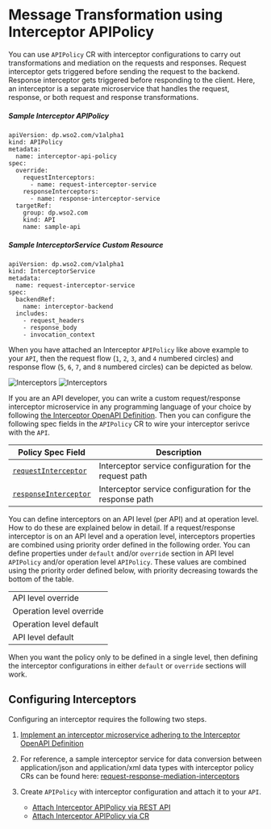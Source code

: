 # Message Transformation using Interceptor APIPolicy

You can use `APIPolicy` CR with interceptor configurations to carry out transformations and mediation on the requests and responses. Request interceptor gets triggered before sending the request to the backend. Response interceptor gets triggered before responding to the client. Here, an interceptor is a separate microservice that handles the request, response, or both request and response transformations.

##### Sample Interceptor APIPolicy
```
apiVersion: dp.wso2.com/v1alpha1
kind: APIPolicy
metadata:
  name: interceptor-api-policy
spec:
  override:
    requestInterceptors:
      - name: request-interceptor-service
    responseInterceptors:
      - name: response-interceptor-service
  targetRef:
    group: dp.wso2.com
    kind: API
    name: sample-api
```

##### Sample InterceptorService Custom Resource
```
apiVersion: dp.wso2.com/v1alpha1
kind: InterceptorService
metadata:
  name: request-interceptor-service
spec:
  backendRef:
    name: interceptor-backend
  includes:
    - request_headers
    - response_body
    - invocation_context
```

When you have attached an Interceptor `APIPolicy` like above example to your `API`, then the request flow (`1`, `2`, `3`, and `4` numbered circles) and response flow (`5`, `6`, `7`, and `8` numbered circles) can be depicted as below.

![Interceptors]({{base_path}}/en/latest/assets/img/api-management/api-policies/interceptors/interceptors-light.png#only-light)
![Interceptors]({{base_path}}/en/latest/assets/img/api-management/api-policies/interceptors/interceptors-dark.png#only-dark)

If you are an API developer, you can write a custom request/response interceptor microservice in any programming language of your choice by following <a href="https://github.com/wso2/apk/blob/main/developer/resources/interceptor-service-open-api-v1.yaml" target="_blank">the Interceptor OpenAPI Definition</a>. Then you can configure the following spec fields in the `APIPolicy` CR to wire your interceptor serivce with the `API`.

<table>
<thead>
  <tr>
    <th>Policy Spec Field</th>
    <th>Description</th>
  </tr>
</thead>
<tbody>
  <tr>
    <td style="white-space: nowrap;"><a href="#requestInterceptor"><code>requestInterceptor</code></a></td>
    <td>Interceptor service configuration for the request path</td>
  </tr>
  <tr>
    <td style="white-space: nowrap;"><a href="#responseInterceptor"><code>responseInterceptor</code></a></td>
    <td>Interceptor service configuration for the response path</td>
  </tr>
</tbody>
</table>


You can define interceptors on an API level (per API) and at operation level. How to do these are explained below in detail. If a request/response interceptor is on an API level and a operation level, interceptors properties are combined using priority order defined in the following order. You can define properties under `default` and/or `override` section in API level `APIPolicy` and/or operation level `APIPolicy`. These values are combined using the priority order defined below, with priority decreasing towards the bottom of the table.

<table>
<tbody>
  <tr>
    <td>API level override</td>
  </tr>
  <tr>
    <td>Operation level override</td>
  </tr>
  <tr>
    <td>Operation level default</td>
  </tr>
  <tr>
    <td>API level default</td>
  </tr>
</tbody>
</table>

When you want the policy only to be defined in a single level, then defining the interceptor configurations in either `default` or `override` sections will work.

## Configuring Interceptors

Configuring an interceptor requires the following two steps.

1. <a href="https://apim.docs.wso2.com/en/latest/deploy-and-publish/deploy-on-gateway/choreo-connect/message-transformation/interceptor-microservice/interceptor-microservice/" target="_blank">Implement an interceptor microservice adhering to the Interceptor OpenAPI Definition</a>

2. For reference, a sample interceptor service for data conversion between application/json and application/xml data types with interceptor policy CRs can be found here: <a href="https://github.com/wso2/apk/tree/main/samples/request-response-mediation-interceptors" target="_blank">request-response-mediation-interceptors</a>

3. Create `APIPolicy` with interceptor configuration and attach it to your `API`.
    
    - <a href="../interceptors-via-rest-api" target="_blank">Attach Interceptor APIPolicy via REST API</a>
    - <a href="../interceptors-via-crs" target="_blank">Attach Interceptor APIPolicy via CR</a>

